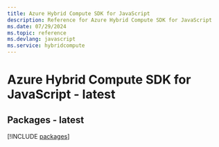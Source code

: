 ```yaml
---
title: Azure Hybrid Compute SDK for JavaScript
description: Reference for Azure Hybrid Compute SDK for JavaScript
ms.date: 07/29/2024
ms.topic: reference
ms.devlang: javascript
ms.service: hybridcompute
---
```

# Azure Hybrid Compute SDK for JavaScript - latest
## Packages - latest
[!INCLUDE [packages](hybrid-compute-index.md)]